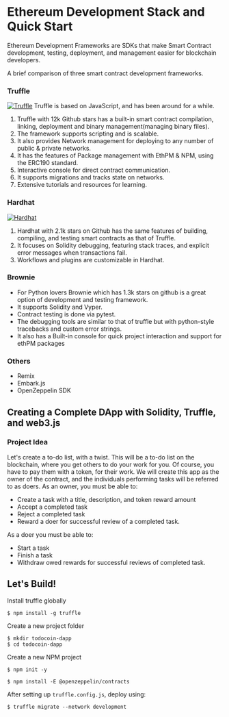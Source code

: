 
# Ethereum Development Stack and Quick Start

Ethereum Development Frameworks are SDKs that make Smart Contract development, testing, deployment, and management easier for blockchain developers. 

A brief comparison of three smart contract development frameworks.
### Truffle
[![Truffle](https://res.cloudinary.com/practicaldev/image/fetch/s--6c327WAV--/c_limit%2Cf_auto%2Cfl_progressive%2Cq_auto%2Cw_880/https://dev-to-uploads.s3.amazonaws.com/uploads/articles/z0ejoluacb2it0o368x2.PNG)](https://trufflesuite.com/)
Truffle is based on JavaScript, and has been around for a while.
1.  Truffle with 12k Github stars has a built-in smart contract compilation, linking, deployment and binary management(managing binary files).
2.  The framework supports scripting and is scalable.
3.  It also provides Network management for deploying to any number of public & private networks.
4.  It has the features of Package management with EthPM & NPM, using the ERC190 standard.
5.  Interactive console for direct contract communication.
6.  It supports migrations and tracks state on networks.
7. Extensive tutorials and resources for learning.

### Hardhat
[![Hardhat](https://res.cloudinary.com/practicaldev/image/fetch/s--sLJrLCOR--/c_limit%2Cf_auto%2Cfl_progressive%2Cq_auto%2Cw_880/https://dev-to-uploads.s3.amazonaws.com/uploads/articles/6pfx2hzn5eub8ne7biv2.png)](https://nomiclabs.io/)
1.  Hardhat with 2.1k stars on Github has the same features of building, compiling, and testing smart contracts as that of Truffle.
2.  It focuses on Solidity debugging, featuring stack traces, and explicit error messages when transactions fail.
4.  Workflows and plugins are customizable in Hardhat.

### Brownie
 -  For Python lovers Brownie which has 1.3k stars on github is a great option of development and testing framework.
 -  It supports Solidity and Vyper.
 -  Contract testing is done via pytest.
 -  The debugging tools are similar to that of truffle but with python-style tracebacks and custom error strings.
 -  It also has a Built-in console for quick project interaction and support for ethPM packages
### Others
 - Remix 
 - Embark.js 
 - OpenZeppelin SDK

## Creating a Complete DApp with Solidity, Truffle, and web3.js

### Project Idea
Let's create a to-do list, with a twist. This will be a to-do list on the blockchain, where you get others to do your work for you. Of course, you have to pay them with a token, for their work.
We will create this app as the owner of the contract, and the individuals performing tasks will be referred to as doers.
As an owner, you must be able to:

 - Create a task with a title, description, and token reward amount
 - Accept a completed task 
 - Reject a completed task 
 - Reward a doer for successful review of a completed task.

As a doer you must be able to:
 - Start a task
 - Finish a task
 - Withdraw owed rewards for successful reviews of completed task.

## Let's Build!
Install truffle globally

    $ npm install -g truffle 

Create a new project folder 

    $ mkdir todocoin-dapp
    $ cd todocoin-dapp
Create a new NPM project

    $ npm init -y

    $ npm install -E @openzeppelin/contracts

   
After setting up `truffle.config.js`, deploy using:

    $ truffle migrate --network development

